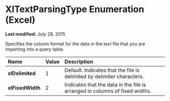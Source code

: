 
# XlTextParsingType Enumeration (Excel)

 **Last modified:** July 28, 2015

Specifies the column format for the data in the text file that you are importing into a query table.


|**Name**|**Value**|**Description**|
|:-----|:-----|:-----|
| **xlDelimited**|1|Default. Indicates that the file is delimited by delimiter characters.|
| **xlFixedWidth**|2|Indicates that the data in the file is arranged in columns of fixed widths.|
